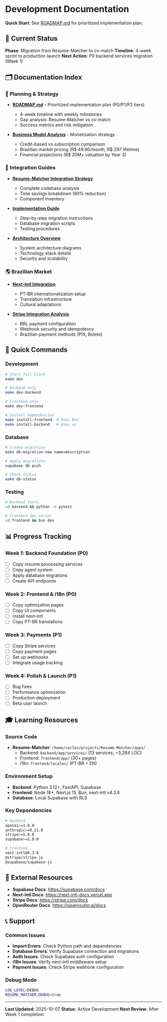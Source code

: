 # Development Documentation

**Quick Start**: See [ROADMAP.md](./ROADMAP.md) for prioritized implementation plan.

## 📍 Current Status

**Phase**: Migration from Resume-Matcher to cv-match
**Timeline**: 4-week sprint to production launch
**Next Action**: P0 backend services migration (Week 1)

## 🗂️ Documentation Index

### 🎯 Planning & Strategy
- **[ROADMAP.md](./ROADMAP.md)** - Prioritized implementation plan (P0/P1/P2 tiers)
  - 4-week timeline with weekly milestones
  - Gap analysis: Resume-Matcher vs cv-match
  - Success metrics and risk mitigation

- **[Business Model Analysis](./business-model-analysis.md)** - Monetization strategy
  - Credit-based vs subscription comparison
  - Brazilian market pricing (R$ 49.90/month, R$ 297 lifetime)
  - Financial projections (R$ 20M+ valuation by Year 3)

### 🔧 Integration Guides
- **[Resume-Matcher Integration Strategy](./resume-matcher-integration.md)**
  - Complete codebase analysis
  - Time savings breakdown (90% reduction)
  - Component inventory

- **[Implementation Guide](./implementation-guide.md)**
  - Step-by-step migration instructions
  - Database migration scripts
  - Testing procedures

- **[Architecture Overview](./architecture-overview.md)**
  - System architecture diagrams
  - Technology stack details
  - Security and scalability

### 🌎 Brazilian Market
- **[Next-Intl Integration](./next-intl-integration.md)**
  - PT-BR internationalization setup
  - Translation infrastructure
  - Cultural adaptations

- **[Stripe Integration Analysis](./stripe-integration-analysis.md)**
  - BRL payment configuration
  - Webhook security and idempotency
  - Brazilian payment methods (PIX, Boleto)

## 🚀 Quick Commands

### Development
```bash
# Start full stack
make dev

# Backend only
make dev-backend

# Frontend only
make dev-frontend

# Install dependencies
make install-frontend  # Uses Bun
make install-backend   # Uses uv
```

### Database
```bash
# Create migration
make db-migration-new name=description

# Apply migrations
supabase db push

# Check status
make db-status
```

### Testing
```bash
# Backend tests
cd backend && python -m pytest

# Frontend dev server
cd frontend && bun dev
```

## 📊 Progress Tracking

### Week 1: Backend Foundation (P0)
- [ ] Copy resume processing services
- [ ] Copy agent system
- [ ] Apply database migrations
- [ ] Create API endpoints

### Week 2: Frontend & i18n (P0)
- [ ] Copy optimization pages
- [ ] Copy UI components
- [ ] Install next-intl
- [ ] Copy PT-BR translations

### Week 3: Payments (P1)
- [ ] Copy Stripe services
- [ ] Copy payment pages
- [ ] Set up webhooks
- [ ] Integrate usage tracking

### Week 4: Polish & Launch (P1)
- [ ] Bug fixes
- [ ] Performance optimization
- [ ] Production deployment
- [ ] Beta user launch

## 🎓 Learning Resources

### Source Code
- **Resume-Matcher**: `/home/carlos/projects/Resume-Matcher/apps/`
  - Backend: `backend/app/services/` (13 services, ~3,264 LOC)
  - Frontend: `frontend/app/` (30+ pages)
  - i18n: `frontend/locales/` (PT-BR + EN)

### Environment Setup
- **Backend**: Python 3.12+, FastAPI, Supabase
- **Frontend**: Node 18+, Next.js 15, Bun, next-intl v4.3.6
- **Database**: Local Supabase with RLS

### Key Dependencies
```bash
# Backend
openai>=1.0.0
anthropic>=0.21.0
stripe>=5.0.0
supabase>=2.0.0

# Frontend
next-intl@4.3.6
@stripe/stripe-js
@supabase/supabase-js
```

## 🔗 External Resources

- **Supabase Docs**: https://supabase.com/docs
- **Next-Intl Docs**: https://next-intl-docs.vercel.app
- **Stripe Docs**: https://stripe.com/docs
- **OpenRouter Docs**: https://openrouter.ai/docs

## 📞 Support

### Common Issues
- **Import Errors**: Check Python path and dependencies
- **Database Errors**: Verify Supabase connection and migrations
- **Auth Issues**: Check Supabase auth configuration
- **i18n Issues**: Verify next-intl middleware setup
- **Payment Issues**: Check Stripe webhook configuration

### Debug Mode
```bash
LOG_LEVEL=DEBUG
RESUME_MATCHER_DEBUG=true
```

---

**Last Updated**: 2025-10-07
**Status**: Active Development
**Next Review**: After Week 1 completion
